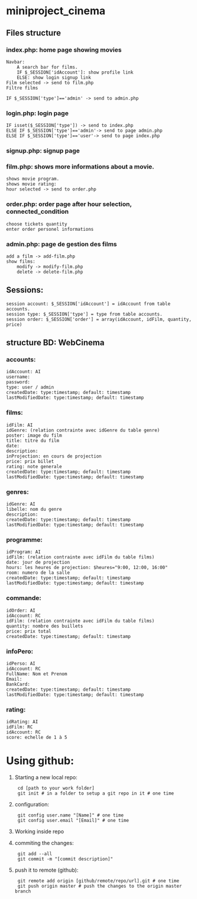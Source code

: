 # miniproject_cinema

## Files structure
### index.php: home page showing movies
   	Navbar:
        A search bar for films.
        IF $_SESSION['idAccount']: show profile link
        ELSE: show login signup link
    Film selected -> send to film.php
    Filtre films

    IF $_SESSION['type']=='admin' -> send to admin.php

### login.php: login page
    IF isset($_SESSION['type']) -> send to index.php
    ELSE IF $_SESSION['type']=='admin'-> send to page admin.php
    ELSE IF $_SESSION['type']=='user'-> send to page index.php

### signup.php: signup page

### film.php: shows more informations about a movie.
    shows movie program.
    shows movie rating:
    hour selected -> send to order.php

### order.php: order page after hour selection, connected_condition
    choose tickets quantity
    enter order personel informations

### admin.php: page de gestion des films
    add a film -> add-film.php
    show films:
        modify -> modify-film.php
        delete -> delete-film.php

## Sessions:
    session account: $_SESSION['idAccount'] = idAccount from table accounts.
    session type: $_SESSION['type'] = type from table accounts.
    session order: $_SESSION['order'] = array(idAccount, idFilm, quantity, price)

## structure BD: WebCinema
### accounts:
    idAccount: AI
    username:
    password:
    type: user / admin
    createdDate: type:timestamp; default: timestamp
    lastModifiedDate: type:timestamp; default: timestamp

### films:
    idFilm: AI
    idGenre: (relation contrainte avec idGenre du table genre)
    poster: image du film
    title: titre du film
    date:
    description:
    inProjection: en cours de projection
    price: prix billet
    rating: note generale
    createdDate: type:timestamp; default: timestamp
    lastModifiedDate: type:timestamp; default: timestamp

### genres:
    idGenre: AI
    libelle: nom du genre
    description:
    createdDate: type:timestamp; default: timestamp
    lastModifiedDate: type:timestamp; default: timestamp

### programme:
    idProgram: AI
    idFilm: (relation contrainte avec idFilm du table films)
    date: jour de projection
    hours: les heures de projection: $heures="9:00, 12:00, 16:00"
    room: numero de la salle
    createdDate: type:timestamp; default: timestamp
    lastModifiedDate: type:timestamp; default: timestamp

### commande:
    idOrder: AI
    idAccount: RC
    idFilm: (relation contrainte avec idFilm du table films)
    quantity: nombre des buillets
    price: prix total
    createdDate: type:timestamp; default: timestamp

### infoPero:
    idPerso: AI
    idAccount: RC
    FullName: Nom et Prenom
    Email:
    BankCard:
    createdDate: type:timestamp; default: timestamp
    lastModifiedDate: type:timestamp; default: timestamp

### rating:
    idRating: AI
    idFilm: RC
    idAccount: RC
    score: echelle de 1 à 5

# Using github:
1. Starting a new local repo:

        cd [path to your work folder]
        git init # in a folder to setup a git repo in it # one time

2. configuration:

        git config user.name "[Name]" # one time
        git config user.email "[Email]" # one time

3. Working inside repo

4. commiting the changes:

        git add --all
        git commit -m "[commit description]"

5. push it to remote (github):

        git remote add origin [github/remote/repo/url].git # one time
        git push origin master # push the changes to the origin master branch
